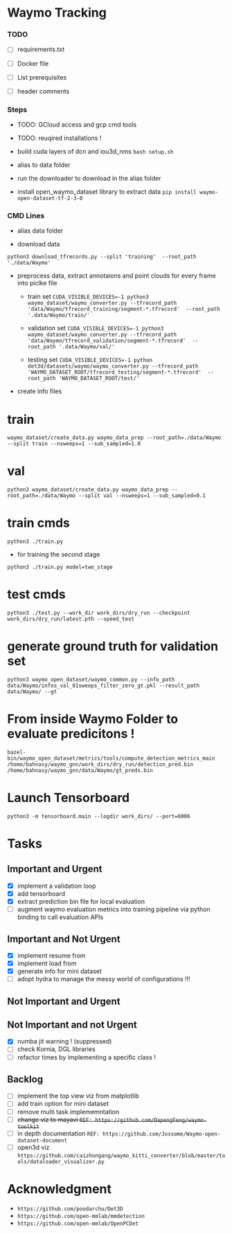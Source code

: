 # Waymo Tracking

### TODO
- [ ] requirements.txt
- [ ] Docker file
- [ ] List prerequisites
- [ ] header comments


### Steps

* TODO: GCloud access and gcp cmd tools
* TODO: reuqired installations !
* build cuda layers of dcn and iou3d_nms `bash setup.sh`
* alias to data folder
* run the downloader to download in the alias folder

* install open_waymo_dataset library to extract data
```pip install waymo-open-dataset-tf-2-3-0```

### CMD Lines

* alias data folder

* download data

``` python3 download_tfrecords.py --split 'training'  --root_path './data/Waymo' ```

* preprocess data, extract annotaions and point clouds for every frame into piclke file

    * train set 
    ```CUDA_VISIBLE_DEVICES=-1 python3 waymo_dataset/waymo_converter.py --tfrecord_path 'data/Waymo/tfrecord_training/segment-*.tfrecord'  --root_path '.data/Waymo/train/'```

    * validation set 
    ```CUDA_VISIBLE_DEVICES=-1 python3 waymo_dataset/waymo_converter.py --tfrecord_path 'data/Waymo/tfrecord_validation/segment-*.tfrecord'  --root_path '.data/Waymo/val/'```

    * testing set 
    ```CUDA_VISIBLE_DEVICES=-1 python det3d/datasets/waymo/waymo_converter.py --tfrecord_path 'WAYMO_DATASET_ROOT/tfrecord_testing/segment-*.tfrecord'  --root_path 'WAYMO_DATASET_ROOT/test/'```

* create info files
# train
``` waymo_dataset/create_data.py waymo_data_prep --root_path=./data/Waymo --split train --nsweeps=1 --sub_sampled=1.0 ```
# val
```python3 waymo_dataset/create_data.py waymo_data_prep --root_path=./data/Waymo --split val --nsweeps=1 --sub_sampled=0.1```



# train cmds
```python3 ./train.py```

* for training the second stage

```python3 ./train.py model=two_stage```

# test cmds
```python3 ./test.py --work_dir work_dirs/dry_run --checkpoint work_dirs/dry_run/latest.pth --speed_test```

# generate ground truth for validation set
```python3 waymo_open_dataset/waymo_common.py --info_path data/Waymo/infos_val_01sweeps_filter_zero_gt.pkl --result_path data/Waymo/ --gt```



# From inside Waymo Folder to evaluate predicitons !
```bazel-bin/waymo_open_dataset/metrics/tools/compute_detection_metrics_main /home/bahnasy/waymo_gnn/work_dirs/dry_run/detection_pred.bin /home/bahnasy/waymo_gnn/data/Waymo/gt_preds.bin```


# Launch Tensorboard
```python3 -m tensorboard.main --logdir work_dirs/ --port=6006```


# Tasks

## Important and Urgent
- [x] implement a validation loop
- [x] add tensorboard 
- [x] extract prediction bin file for local evaluation
- [ ] augment waymo evaluation metrics into training pipeline via python binding to call evaluation APIs

## Important and Not Urgent
- [x] implement resume from
- [x] implement load from
- [x] generate info for mini dataset
- [ ] adopt hydra to manage the messy world of configurations !!!

## Not Important and Urgent

## Not Important and not Urgent
- [x] numba jit warning ! (suppressed)
- [ ] check Kornia, DGL libraries
- [ ] refactor times by implementing a specific class !

## Backlog
- [ ] implement the top view viz from matplotlib
- [ ] add train option for mini dataset
- [ ] remove multi task implememntation
- [ ] ~~change viz to mayavi `REF: https://github.com/DapengFeng/waymo-toolkit`~~
- [ ] in depth documentation `REF: https://github.com/Jossome/Waymo-open-dataset-document`
- [ ] open3d viz `https://github.com/caizhongang/waymo_kitti_converter/blob/master/tools/dataloader_visualizer.py`

# Acknowledgment
* `https://github.com/poodarchu/Det3D`
* `https://github.com/open-mmlab/mmdetection`
* `https://github.com/open-mmlab/OpenPCDet`
